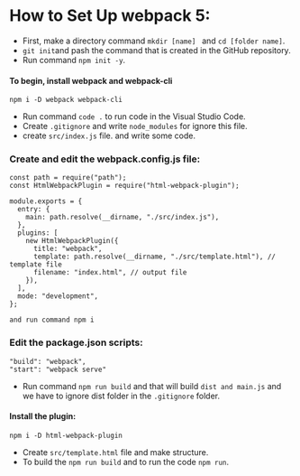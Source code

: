 # How to Set Up webpack 5:

- First, make a directory command `mkdir [name] ` and `cd [folder name]`.
- `git init`and pash the command that is created in the GitHub repository.
- Run command `npm init -y`.

#### To begin, install webpack and webpack-cli

```
npm i -D webpack webpack-cli
```

- Run command `code .` to run code in the Visual Studio Code.
- Create `.gitignore` and write `node_modules` for ignore this file.
- create `src/index.js` file. and write some code.

### Create and edit the webpack.config.js file:

```
const path = require("path");
const HtmlWebpackPlugin = require("html-webpack-plugin");

module.exports = {
  entry: {
    main: path.resolve(__dirname, "./src/index.js"),
  },
  plugins: [
    new HtmlWebpackPlugin({
      title: "webpack",
      template: path.resolve(__dirname, "./src/template.html"), // template file
      filename: "index.html", // output file
    }),
  ],
  mode: "development",
};
```

```
and run command npm i
```

### Edit the package.json scripts:

```
"build": "webpack",
"start": "webpack serve"
```

- Run command `npm run build` and that will build `dist and main.js` and we have to ignore dist folder in the `.gitignore` folder.

#### Install the plugin:

```
npm i -D html-webpack-plugin
```

- Create `src/template.html` file and make structure.
- To build the `npm run build` and to run the code `npm run`.
